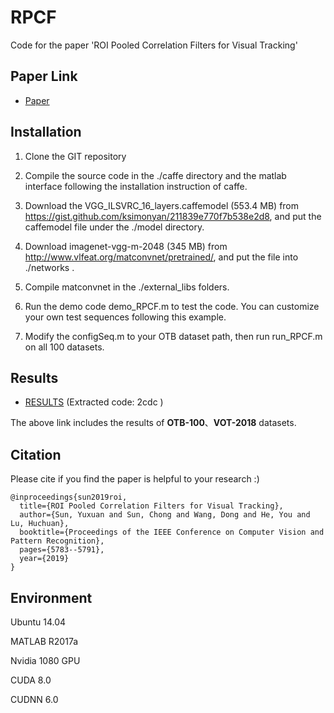 RPCF
==
Code for the paper 'ROI Pooled Correlation Filters for Visual Tracking' 

Paper Link
---
* [Paper](https://arxiv.org/pdf/1911.01668.pdf)


Installation
---

1. Clone the GIT repository

2. Compile the source code in the ./caffe directory and the matlab interface following the installation instruction of caffe.

3. Download the VGG_ILSVRC_16_layers.caffemodel (553.4 MB) from https://gist.github.com/ksimonyan/211839e770f7b538e2d8, and put the caffemodel file under the ./model directory.

4. Download imagenet-vgg-m-2048 (345 MB) from http://www.vlfeat.org/matconvnet/pretrained/, and put the file into ./networks . 

5. Compile matconvnet in the ./external_libs folders.

6. Run the demo code demo_RPCF.m to test the code. You can customize your own test sequences following this example.

7. Modify the configSeq.m to your OTB dataset path, then run run_RPCF.m on all 100 datasets.


Results
---
* [RESULTS](https://pan.baidu.com/s/1eUDp4lXmtdo9awIVGE6Vaw)  (Extracted code: 2cdc )
 
 The above link includes the results of **OTB-100**、**VOT-2018** datasets.


Citation
---
Please cite if you find the paper is helpful to your research :)
```
@inproceedings{sun2019roi,
  title={ROI Pooled Correlation Filters for Visual Tracking},
  author={Sun, Yuxuan and Sun, Chong and Wang, Dong and He, You and Lu, Huchuan},
  booktitle={Proceedings of the IEEE Conference on Computer Vision and Pattern Recognition},
  pages={5783--5791},
  year={2019}
}
```


Environment
---
Ubuntu 14.04

MATLAB R2017a

Nvidia 1080 GPU

CUDA 8.0

CUDNN 6.0

